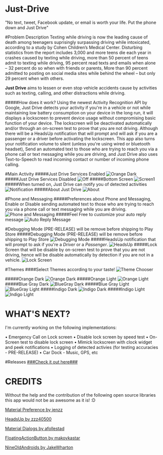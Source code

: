 # Just-Drive
"No text, tweet, Facebook update, or email is worth your life. Put the phone down and Just Drive"

#Problem Description
Texting while driving is now the leading cause of death among teenagers suprisingly surpassing driving while intoxicated, according to a study by Cohen Children’s Medical Center. Disturbing statistics from the report includes 3,000 and more teens die each year in crashes caused by texting while driving, more than 50 percent of teens admit to texting while driving, 95 percent read texts and emails when alone – 32 percent do so when with friends or parents, More than 90 percent admitted to posting on social media sites while behind the wheel – but only 29 percent when with others.

**Just Drive** aims to lessen or even stop vehicle accidents cause by activities such as texting, calling, and other distractions while driving.

#####How does it work?
Using the newest Activity Recognition API by Google, Just Drive detects your activity if you're in a vehicle or not while maintaining low battery consumption on your device in the long run, it will displays a lockscreen to prevent device usage without compromising basic function of your device. The lockscreen will be deactivated automatically and/or through an on-screen test to prove that you are not driving. Although there will be a HeadsUp notification that will prompt and will ask if you are a passenger or a driver before activating the lockscreen. This app also turns your notification volume to silent (unless you're using wired or bluetooth headset), Send an automated text to those who are trying to reach you via a phone call or text messaging while you are driving, and Just Drive also uses Text-to-Speech to read incoming contact or number of incoming phone calling.

#Main Activity
#####Just Drive Services Enabled
![Orange Dark](http://s29.postimg.org/lvjd57l53/Orange_Dark.png)
#####Just Drive Services Disabled
![Off](http://s29.postimg.org/r5obwi5dz/Off.png)
#####Bottom Screen
![Screen1](http://s29.postimg.org/4yyvqj2yv/Screen1.png)
#####When turned on, Just Drive can notify you of detected activities
![Notification](http://s29.postimg.org/n1nd409fr/Notification.png)
#####About Just Drive
![About](http://s29.postimg.org/c9l7b64lj/About.png)

#Phone and Messaging
#####Preferences about Phone and Messaging, Enable or Disable sending automated text to those who are trying to reach you via a phone call or text messaging while you are driving.
![Phone and Messaging](http://s29.postimg.org/7hkkr7op3/Phone_and_Messaging.png)
#####Feel Free to customize your auto reply message
![Auto Reply Message](http://s29.postimg.org/5x621c1jb/Auto_Reply_Message.png)

#Debugging Mode (PRE-RELEASE) will be remove before shipping to Play Store
#####Debugging Mode (PRE-RELEASE) will be remove before shipping to Play Store
![Debugging Mode](http://s29.postimg.org/4jef6129z/Debugging_Mode.png)
#####HeadsUp notification that will prompt to ask if you're a *Driver* or a *Passenger*.
![HeadsUp](http://s29.postimg.org/djnm3ynrb/Heads_Up.png)
#####Lock Screen that will be disable by on-screen test to prove that you are not driving, hence will be disable automatically by detection if you are not in a vehicle.
![Lock Screen](http://s29.postimg.org/chi0z5ubr/Lock_Screen.png)

#Themes
####Select Themes according to your taste!
![Theme Chooser](http://s29.postimg.org/z7h5s5djb/Theme_Chooser.png)

#####Orange Dark
![Orange Dark](http://s29.postimg.org/lvjd57l53/Orange_Dark.png)
#####Orange Light
![Orange Light](http://s29.postimg.org/mh8c1bg7b/Orange_Light.png)
#####Blue Gray Dark
![BlueGray Dark](http://s29.postimg.org/y7m9ip8zr/Blue_Gray_Dark.png)
#####Blue Gray Light
![BlueGray Light](http://s29.postimg.org/euqryotzb/Blue_Gray_Light.png)
#####Indigo Dark
![Indigo Dark](http://s29.postimg.org/dv52gq47b/Indigo_Dark.png)
#####Indigo Light
![Indigo Light](http://s29.postimg.org/x2s7dbmiv/Indigo_Light.png)

WHAT'S NEXT?
=======
I'm currently working on the following implementations:

• Emergency Call on Lock screen
• Disable lock screen by speed test
• On-Screen test to disable lock screen
• Mimick lockscreen with clock widget and peek notifications
• Logging of detected activies (for testing accuracies - PRE-RELEASE)
• Car Dock - Music, GPS, etc

#Releases
[###Check it out here###](https://github.com/ponnex/Just-Drive/releases)

CREDITS
=======

Without the help and the contribution of the following open source libraries this app would not be as awesome as it is! :D

[Material Preference by jenzz](https://github.com/jenzz/Android-MaterialPreference)

[HeadsUp by zzz40500](https://github.com/zzz40500/HeadsUp)

[Material Dialogs by afollestad](https://github.com/afollestad/material-dialogs)

[FloatingActionButton by makovkastar](https://github.com/makovkastar/FloatingActionButton)

[NineOldAndroids by JakeWharton](https://github.com/JakeWharton/NineOldAndroids/)



